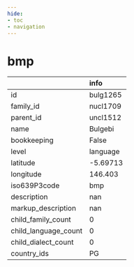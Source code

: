 ```yaml
---
hide:
- toc
- navigation
---
```

# bmp
|                      | info     |
|:---------------------|:---------|
| id                   | bulg1265 |
| family_id            | nucl1709 |
| parent_id            | uncl1512 |
| name                 | Bulgebi  |
| bookkeeping          | False    |
| level                | language |
| latitude             | -5.69713 |
| longitude            | 146.403  |
| iso639P3code         | bmp      |
| description          | nan      |
| markup_description   | nan      |
| child_family_count   | 0        |
| child_language_count | 0        |
| child_dialect_count  | 0        |
| country_ids          | PG       |
